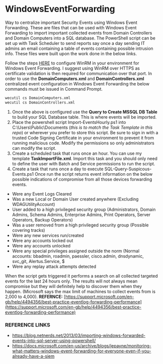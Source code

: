 # WindowsEventForwarding
Way to centralize important Security Events using Windows Event Forwarding.
These are files that can be used with Windows Event Forwarding to import important collected events from Domain Controllers and Domain Computers into a SQL database.
The PowerShell script can be set up with Task Scheduler to send reports say once a day sending IT admins an email containing a table of events containing possible intrusion info.
These files were built upon the work done in the below links.

Follow the steps [HERE](https://docs.microsoft.com/en-us/archive/blogs/jepayne/monitoring-what-matters-windows-event-forwarding-for-everyone-even-if-you-already-have-a-siem) to configure WinRM in your environment for Windows Event Forwarding. I suggest using WinRM over HTTPS as certificate validation is then required for communication over that port.
In order to use the __DomainComputers.xml__ and __DomainControllers.xml__ centralized event configuration in Windows Event Forwarding the below commands must be issued in Command Prompt.
```cmd
wecutil cs DomainComputers.xml
wecutil cs DomainControllers.xml
```

1. Once the above is configured use the __Query to Create MSSQL DB Table__ to build your SQL Database table. This is where events will be imported.
2. Place the powershell script Import-EventsHourly.ps1 into C:\Users\Public\Documents (_this is to match the Task Template in this repo_) or wherever you prefer to store this script. Be sure to sign in with a trusted Code Signing Certificate in your environment to prevent it from running malicious code. Modify the permissions so only administrators can modify the script.
3. Create a scheduled task that runs once an hour. You can use my template __TaskImportFile.xml__. Import this task and you should only need to define the user with Batch and Service permissions to run the script.
4. Create a task that runs once a day to execute SQL-Query-Suspicous-Events.ps1 Once run the script returns event information on the below possible indications of compromise from all those devices forwarding events. 
  -	Were any Event Logs Cleared
  -	Was a new Local or Domain User created anywhere (Excluding WDAGUtilityAccount)
  -	User added to a high privileged security group (Administrators, Domain Admins, Schema Admins, Enterprise Admins, Print Operators, Server Operators, Backup Operators)
  -	Was a user removed from a high privileged security group (Possible covering tracks)
  -	Were any new services run/created
  -	Were any accounts locked out
  -	Were any accounts unlocked
  -	Were any special privileges assigned outside the norm (Normal accounts: bbadmin, roadmin, paessler, cisco.admin, dnsdynamic, svc_git, Alertus.Service, <DomainController>$
  -	Were any replay attack attempts detected
  
When the script gets triggered it performs a search on all collected targeted events for the last 24 hours only. The results will not always mean compromise but they will definitely help to discover them when they happen. 
(Microsoft says the max limit of machines to collect events from is 2,000 to 4,000).
__REFERNCE:__ [https://support.microsoft.com/en-gb/help/4494356/best-practice-eventlog-forwarding-performance](https://support.microsoft.com/en-gb/help/4494356/best-practice-eventlog-forwarding-performance)

### REFERENCE LINKS
- https://blog.netnerds.net/2013/03/importing-windows-forwarded-events-into-sql-server-using-powershell/
- https://docs.microsoft.com/en-us/archive/blogs/jepayne/monitoring-what-matters-windows-event-forwarding-for-everyone-even-if-you-already-have-a-siem
